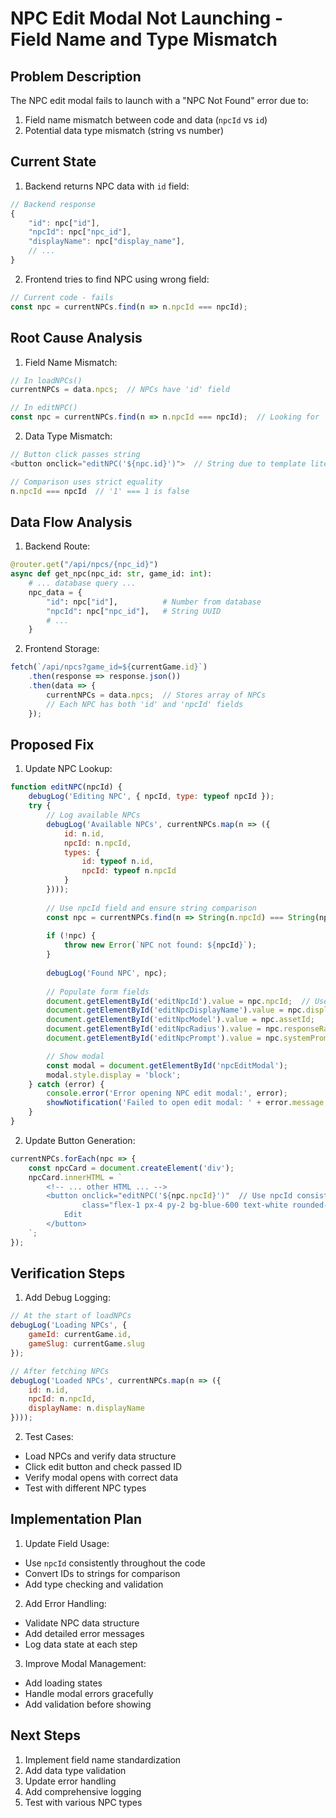 # NPC Edit Modal Not Launching - Field Name and Type Mismatch

## Problem Description
The NPC edit modal fails to launch with a "NPC Not Found" error due to:
1. Field name mismatch between code and data (`npcId` vs `id`)
2. Potential data type mismatch (string vs number)

## Current State
1. Backend returns NPC data with `id` field:
```javascript
// Backend response
{
    "id": npc["id"],
    "npcId": npc["npc_id"],
    "displayName": npc["display_name"],
    // ...
}
```

2. Frontend tries to find NPC using wrong field:
```javascript
// Current code - fails
const npc = currentNPCs.find(n => n.npcId === npcId);
```

## Root Cause Analysis

1. Field Name Mismatch:
```javascript
// In loadNPCs()
currentNPCs = data.npcs;  // NPCs have 'id' field

// In editNPC()
const npc = currentNPCs.find(n => n.npcId === npcId);  // Looking for 'npcId' field
```

2. Data Type Mismatch:
```javascript
// Button click passes string
<button onclick="editNPC('${npc.id}')">  // String due to template literal

// Comparison uses strict equality
n.npcId === npcId  // '1' === 1 is false
```

## Data Flow Analysis

1. Backend Route:
```python
@router.get("/api/npcs/{npc_id}")
async def get_npc(npc_id: str, game_id: int):
    # ... database query ...
    npc_data = {
        "id": npc["id"],          # Number from database
        "npcId": npc["npc_id"],   # String UUID
        # ...
    }
```

2. Frontend Storage:
```javascript
fetch(`/api/npcs?game_id=${currentGame.id}`)
    .then(response => response.json())
    .then(data => {
        currentNPCs = data.npcs;  // Stores array of NPCs
        // Each NPC has both 'id' and 'npcId' fields
    });
```

## Proposed Fix

1. Update NPC Lookup:
```javascript
function editNPC(npcId) {
    debugLog('Editing NPC', { npcId, type: typeof npcId });
    try {
        // Log available NPCs
        debugLog('Available NPCs', currentNPCs.map(n => ({
            id: n.id,
            npcId: n.npcId,
            types: {
                id: typeof n.id,
                npcId: typeof n.npcId
            }
        })));
        
        // Use npcId field and ensure string comparison
        const npc = currentNPCs.find(n => String(n.npcId) === String(npcId));
        
        if (!npc) {
            throw new Error(`NPC not found: ${npcId}`);
        }
        
        debugLog('Found NPC', npc);
        
        // Populate form fields
        document.getElementById('editNpcId').value = npc.npcId;  // Use npcId consistently
        document.getElementById('editNpcDisplayName').value = npc.displayName;
        document.getElementById('editNpcModel').value = npc.assetId;
        document.getElementById('editNpcRadius').value = npc.responseRadius || 20;
        document.getElementById('editNpcPrompt').value = npc.systemPrompt || '';

        // Show modal
        const modal = document.getElementById('npcEditModal');
        modal.style.display = 'block';
    } catch (error) {
        console.error('Error opening NPC edit modal:', error);
        showNotification('Failed to open edit modal: ' + error.message, 'error');
    }
}
```

2. Update Button Generation:
```javascript
currentNPCs.forEach(npc => {
    const npcCard = document.createElement('div');
    npcCard.innerHTML = `
        <!-- ... other HTML ... -->
        <button onclick="editNPC('${npc.npcId}')"  // Use npcId consistently
                class="flex-1 px-4 py-2 bg-blue-600 text-white rounded-lg hover:bg-blue-700">
            Edit
        </button>
    `;
});
```

## Verification Steps

1. Add Debug Logging:
```javascript
// At the start of loadNPCs
debugLog('Loading NPCs', {
    gameId: currentGame.id,
    gameSlug: currentGame.slug
});

// After fetching NPCs
debugLog('Loaded NPCs', currentNPCs.map(n => ({
    id: n.id,
    npcId: n.npcId,
    displayName: n.displayName
})));
```

2. Test Cases:
- Load NPCs and verify data structure
- Click edit button and check passed ID
- Verify modal opens with correct data
- Test with different NPC types

## Implementation Plan

1. Update Field Usage:
- Use `npcId` consistently throughout the code
- Convert IDs to strings for comparison
- Add type checking and validation

2. Add Error Handling:
- Validate NPC data structure
- Add detailed error messages
- Log data state at each step

3. Improve Modal Management:
- Add loading states
- Handle modal errors gracefully
- Add validation before showing

## Next Steps
1. Implement field name standardization
2. Add data type validation
3. Update error handling
4. Add comprehensive logging
5. Test with various NPC types